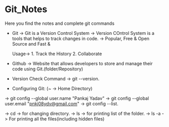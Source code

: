# Git_Notes
Here you find the notes and complete git commands 
* Git -> Git is a Version Control System 
      -> Version COntrol System is a tools that helps to track changes in code.
      -> Popular, Free & Open Source and Fast & 

  Usage-> 1. Track the History
          2. Collaborate

* Github -> Website that allows developers to store and
            manage their code using Git.(folder/Repository)

* Version Check Command -> git --version.

* Configuring Git: (~ -> Home Directory)

-> git config --global user.name "Pankaj Yadav"
-> git config --global user.email "pnkj08ydv@gmail.com"
-> git config --list.

-> cd -> for changing directory.
-> ls -> for printing list of the folder.
-> ls -a -> For printing all the files(including hidden files)
